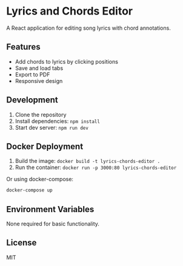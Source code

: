 # Lyrics and Chords Editor

A React application for editing song lyrics with chord annotations.

## Features

- Add chords to lyrics by clicking positions
- Save and load tabs
- Export to PDF
- Responsive design

## Development

1. Clone the repository
2. Install dependencies: `npm install`
3. Start dev server: `npm run dev`

## Docker Deployment

1. Build the image: `docker build -t lyrics-chords-editor .`
2. Run the container: `docker run -p 3000:80 lyrics-chords-editor`

Or using docker-compose:

```bash
docker-compose up
```

## Environment Variables

None required for basic functionality.

## License

MIT
